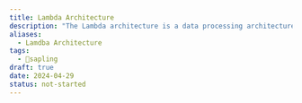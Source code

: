 ```yaml
---
title: Lambda Architecture
description: "The Lambda architecture is a data processing architecture designed to handle both real-time and batch processing of big data. "
aliases:
  - Lamdba Architecture
tags:
  - 🌱sapling
draft: true
date: 2024-04-29
status: not-started
---
```

